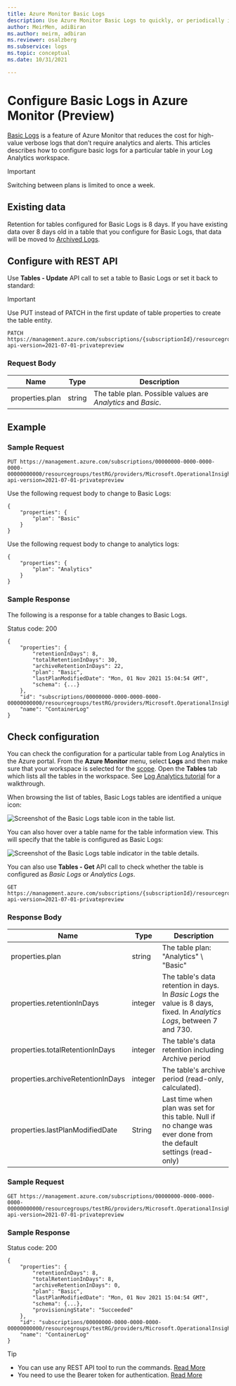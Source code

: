 ```yaml
---
title: Azure Monitor Basic Logs
description: Use Azure Monitor Basic Logs to quickly, or periodically investigate issues, troubleshoot code or configuration problems or address support cases.
author: MeirMen, adiBiran
ms.author: meirm, adbiran
ms.reviewer: osalzberg
ms.subservice: logs
ms.topic: conceptual
ms.date: 10/31/2021

---
```


# Configure Basic Logs in Azure Monitor (Preview)
[Basic Logs](basic-logs.md) is a feature of Azure Monitor that reduces the cost for high-value verbose logs that don’t require analytics and alerts. This articles describes how to configure basic logs for a particular table in your Log Analytics workspace.

> [!IMPORTANT]
> Switching between plans is limited to once a week.


## Existing data
Retention for tables configured for Basic Logs is 8 days. If you have existing data over 8 days old in a table that you configure for Basic Logs, that data will be moved to [Archived Logs](archived-logs.md).


## Configure with REST API
Use **Tables - Update** API call to set a table to Basic Logs or set it back to standard:

> [!IMPORTANT]
> Use PUT instead of PATCH in the first update of table properties to create the table entity.


```http
PATCH https://management.azure.com/subscriptions/{subscriptionId}/resourcegroups/{resourceGroupName}/providers/Microsoft.OperationalInsights/workspaces/{workspaceName}/tables/{tableName}?api-version=2021-07-01-privatepreview
```

### Request Body
|Name | Type | Description |
| --- | --- | --- |
|properties.plan | string  | The table plan. Possible values are *Analytics* and *Basic*.|



## Example

### Sample Request

```http
PUT https://management.azure.com/subscriptions/00000000-0000-0000-0000-00000000000/resourcegroups/testRG/providers/Microsoft.OperationalInsights/workspaces/testWS/tables/ContainerLog?api-version=2021-07-01-privatepreview
```

Use the following request body to change to Basic Logs:

```http
{
    "properties": {
        "plan": "Basic"
    }
}
```

Use the following request body to change to analytics logs:

```http
{
    "properties": {
        "plan": "Analytics"
    }
}
```

### Sample Response
The following is a response for a table changes to Basic Logs.

Status code: 200

```http
{
    "properties": {
        "retentionInDays": 8,
        "totalRetentionInDays": 30,
        "archiveRetentionInDays": 22,
        "plan": "Basic",
        "lastPlanModifiedDate": "Mon, 01 Nov 2021 15:04:54 GMT",
        "schema": {...}        
    },
    "id": "subscriptions/00000000-0000-0000-0000-00000000000/resourcegroups/testRG/providers/Microsoft.OperationalInsights/workspaces/testWS/tables/ContainerLog",
    "name": "ContainerLog"
}
```


## Check configuration
You can check the configuration for a particular table from Log Analytics in the Azure portal. From the **Azure Monitor** menu, select **Logs** and then make sure that your workspace is selected for the [scope](scope.md). Open the **Tables** tab which lists all the tables in the workspace. See [Log Analytics tutorial](log-analytics-tutorial.md#view-table-information) for a walkthrough.

When browsing the list of tables, Basic Logs tables are identified a unique icon: 

![Screenshot of the Basic Logs table icon in the table list.](./media/basic-logs/BasicLogsTableIndicator.png)

You can also hover over a table name for the table information view. This will specify that the table is configured as Basic Logs:

![Screenshot of the Basic Logs table indicator in the table details.](./media/basic-logs/BasicLogsTableInfo.png)

You can also use **Tables - Get** API call to check whether the table is configured as _Basic Logs_ or _Analytics Logs_.

```http
GET https://management.azure.com/subscriptions/{subscriptionId}/resourcegroups/{resourceGroupName}/providers/Microsoft.OperationalInsights/workspaces/{workspaceName}/tables/{tableName}?api-version=2021-07-01-privatepreview
```

### Response Body
|Name | Type | Description |
| --- | --- | --- |
|properties.plan | string  | The table plan: "Analytics" \ "Basic"|
|properties.retentionInDays | integer  | The table's data retention in days. In _Basic Logs_ the value is 8 days, fixed. In _Analytics Logs_, between 7 and 730.| 
|properties.totalRetentionInDays | integer  | The table's data retention including Archive period|
|properties.archiveRetentionInDays|integer|The table's archive period (read-only, calculated).|
|properties.lastPlanModifiedDate|String|Last time when plan was set for this table. Null if no change was ever done from the default settings (read-only) 

### Sample Request
```http
GET https://management.azure.com/subscriptions/00000000-0000-0000-0000-00000000000/resourcegroups/testRG/providers/Microsoft.OperationalInsights/workspaces/testWS/tables/ContainerLog?api-version=2021-07-01-privatepreview
```


### Sample Response 
Status code: 200
```http
{
    "properties": {
        "retentionInDays": 8,
        "totalRetentionInDays": 8,
        "archiveRetentionInDays": 0,
        "plan": "Basic",
        "lastPlanModifiedDate": "Mon, 01 Nov 2021 15:04:54 GMT",
        "schema": {...},
        "provisioningState": "Succeeded"        
    },
    "id": "subscriptions/00000000-0000-0000-0000-00000000000/resourcegroups/testRG/providers/Microsoft.OperationalInsights/workspaces/testWS/tables/ContainerLog",
    "name": "ContainerLog"
}
```
>[!TIP]
>* You can use any REST API tool to run the commands. [Read More](https://docs.microsoft.com/rest/api/azure/)
>* You need to use the Bearer token for authentication. [Read More](https://social.technet.microsoft.com/wiki/contents/articles/51140.azure-rest-management-api-the-quickest-way-to-get-your-bearer-token.aspx)
